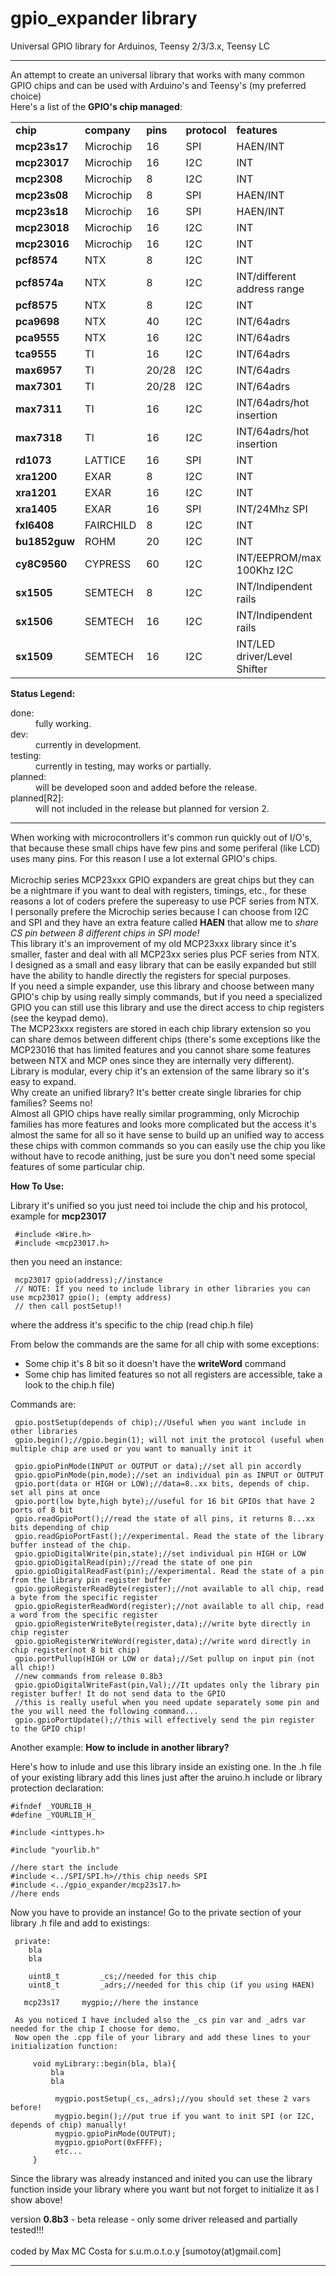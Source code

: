 gpio_expander library
=====================

 Universal GPIO library for Arduinos, Teensy 2/3/3.x, Teensy LC
 
--------------------------------------------------------------------------------------

An attempt to create an universal library that works with many common GPIO chips and can be used with Arduino's and Teensy's (my preferred choice)<br>
Here's a list of the <b>GPIO's chip managed</b>:<br>

<table>
<tr>
<td><b>chip</b></td><td><b>company</b></td><td><b>pins</b></td><td><b>protocol</b></td><td><b>features</b></td><td><b>status</b></td>
</tr>
<tr>
<td><b>mcp23s17</b></td><td>Microchip</td><td>16</td><td>SPI</td><td>HAEN/INT</td><td>done</td>
</tr>
<tr>
<td><b>mcp23017</b></td><td>Microchip</td><td>16</td><td>I2C</td><td>INT</td><td>done</td>
</tr>
<tr>
<td><b>mcp2308</b></td><td>Microchip</td><td>8</td><td>I2C</td><td>INT</td><td>done</td>
</tr>
<tr>
<td><b>mcp23s08</b></td><td>Microchip</td><td>8</td><td>SPI</td><td>HAEN/INT</td><td>done</td>
</tr>
<tr>
<td><b>mcp23s18</b></td><td>Microchip</td><td>16</td><td>SPI</td><td>HAEN/INT</td><td>done</td>
</tr>
<tr>
<td><b>mcp23018</b></td><td>Microchip</td><td>16</td><td>I2C</td><td>INT</td><td>done</td>
</tr>
<tr>
<td><b>mcp23016</b></td><td>Microchip</td><td>16</td><td>I2C</td><td>INT</td><td>done</td>
</tr>
<tr>
<td><b>pcf8574</b></td><td>NTX</td><td>8</td><td>I2C</td><td>INT</td><td>done</td>
</tr>
<tr>
<td><b>pcf8574a</b></td><td>NTX</td><td>8</td><td>I2C</td><td>INT/different address range</td><td>done</td>
</tr>
<tr>
<td><b>pcf8575</b></td><td>NTX</td><td>8</td><td>I2C</td><td>INT</td><td>planned</td>
</tr>
<tr>
<td><b>pca9698</b></td><td>NTX</td><td>40</td><td>I2C</td><td>INT/64adrs</td><td>planned</td>
</tr>
<tr>
<td><b>pca9555</b></td><td>NTX</td><td>16</td><td>I2C</td><td>INT/64adrs</td><td>testing</td>
</tr>
<tr>
<td><b>tca9555</b></td><td>TI</td><td>16</td><td>I2C</td><td>INT/64adrs</td><td>testing</td>
</tr>
<tr>
<td><b>max6957</b></td><td>TI</td><td>20/28</td><td>I2C</td><td>INT/64adrs</td><td>testing</td>
</tr>
<tr>
<td><b>max7301</b></td><td>TI</td><td>20/28</td><td>I2C</td><td>INT/64adrs</td><td>testing</td>
</tr>
<tr>
<td><b>max7311</b></td><td>TI</td><td>16</td><td>I2C</td><td>INT/64adrs/hot insertion</td><td>testing</td>
</tr>
<tr>
<td><b>max7318</b></td><td>TI</td><td>16</td><td>I2C</td><td>INT/64adrs/hot insertion</td><td>testing</td>
</tr>
<tr>
<td><b>rd1073</b></td><td>LATTICE</td><td>16</td><td>SPI</td><td>INT</td><td>planned</td>
</tr>
<tr>
<td><b>xra1200</b></td><td>EXAR</td><td>8</td><td>I2C</td><td>INT</td><td>planned</td>
</tr>
<tr>
<td><b>xra1201</b></td><td>EXAR</td><td>16</td><td>I2C</td><td>INT</td><td>planned</td>
</tr>
<tr>
<td><b>xra1405</b></td><td>EXAR</td><td>16</td><td>SPI</td><td>INT/24Mhz SPI</td><td>dev</td>
</tr>
<tr>
<td><b>fxl6408</b></td><td>FAIRCHILD</td><td>8</td><td>I2C</td><td>INT</td><td>planned</td>
</tr>
<tr>
<td><b>bu1852guw</b></td><td>ROHM</td><td>20</td><td>I2C</td><td>INT</td><td>planned</td>
</tr>
<tr>
<td><b>cy8C9560</b></td><td>CYPRESS</td><td>60</td><td>I2C</td><td>INT/EEPROM/max 100Khz I2C</td><td>planned</td>
</tr>
<tr>
<td><b>sx1505</b></td><td>SEMTECH</td><td>8</td><td>I2C</td><td>INT/Indipendent rails</td><td>dev</td>
</tr>
<tr>
<td><b>sx1506</b></td><td>SEMTECH</td><td>16</td><td>I2C</td><td>INT/Indipendent rails</td><td>dev</td>
</tr>
<tr>
<td><b>sx1509</b></td><td>SEMTECH</td><td>16</td><td>I2C</td><td>INT/LED driver/Level Shifter</td><td>dev</td>
</tr>
</table>


<b>Status Legend:</b></br>
<dl>
<dt>done:</dt>
<dd>fully working.</dd>
<dt>dev:</dt>
<dd>currently in development.</dd>
<dt>testing:</dt>
<dd>currently in testing, may works or partially.</dd>
<dt>planned:</dt>
<dd>will be developed soon and added before the release.</dd>
<dt>planned[R2]:</dt>
<dd>will not included in the release but planned for version 2.</dd>
</dl>

--------------------------------------------------------------------------------------

When working with microcontrollers it's common run quickly out of I/O's, that because these small chips have few
pins and some periferal (like LCD) uses many pins. For this reason I use a lot external GPIO's chips.<br><br>
Microchip series MCP23xxx GPIO expanders are great chips but they can be a nightmare if you want to deal with registers, timings, etc., for these reasons a lot of coders prefere the supereasy to use PCF series from NTX.<br> 
I personally prefere the Microchip series because I can choose from I2C and SPI and they have an extra feature called <b>HAEN</b> that allow me to <i>share CS pin between 8 different chips in SPI mode!</i><br>
This library it's an improvement of my old MCP23xxx library since it's smaller, faster and deal with all MCP23xx series plus PCF series from NTX.<br>
I designed as a small and easy library that can be easily expanded but still have the ability to handle directly the registers for special purposes.<br>
If you need a simple expander, use this library and choose between many GPIO's chip by using really simply commands, but if you need a specialized GPIO you can still use this library and use the direct access to chip registers (see the keypad demo).<br>
The MCP23xxx registers are stored in each chip library extension so you can share demos between different chips (there's some exceptions like the MCP23016 that has limited features and you cannot share some features between NTX and MCP ones since they are internally very different).<br>
Library is modular, every chip it's an extension of the same library so it's easy to expand.<br>
Why create an unified library? It's better create single libraries for chip families? Seems no!<br>Almost all GPIO chips have really similar programming, only Microchip families has more features and looks more complicated but the access it's almost the same for all so it have sense to build up an unified way to access these chips with common commands so you can easily use the chip you like without have to recode anithing, just be sure you don't need some special features of some particular chip.<br>

 <b>How To Use:</b>
 
 Library it's unified so you just need toi include the chip and his protocol, example for <b>mcp23017</b>
 
```
 #include <Wire.h>
 #include <mcp23017.h>
```
 then you need an instance:
 
```
 mcp23017 gpio(address);//instance
 // NOTE: If you need to include library in other libraries you can use mcp23017 gpio(); (empty address)
 // then call postSetup!!
```
 where the address it's specific to the chip (read chip.h file)
 
 From below the commands are the same for all chip with some exceptions:
  - Some chip it's 8 bit so it doesn't have the <b>writeWord</b> command
  - Some chip has limited features so not all registers are accessible, take a look to the chip.h file)
 
 Commands are:

```
 gpio.postSetup(depends of chip);//Useful when you want include in other libraries
 gpio.begin();//gpio.begin(1); will not init the protocol (useful when multiple chip are used or you want to manually init it
 
 gpio.gpioPinMode(INPUT or OUTPUT or data);//set all pin accordly
 gpio.gpioPinMode(pin,mode);//set an individual pin as INPUT or OUTPUT
 gpio.port(data or HIGH or LOW);//data=8..xx bits, depends of chip. set all pins at once
 gpio.port(low byte,high byte);//useful for 16 bit GPIOs that have 2 ports of 8 bit
 gpio.readGpioPort();//read the state of all pins, it returns 8...xx bits depending of chip
 gpio.readGpioPortFast();//experimental. Read the state of the library buffer instead of the chip.
 gpio.gpioDigitalWrite(pin,state);//set individual pin HIGH or LOW
 gpio.gpioDigitalRead(pin);//read the state of one pin
 gpio.gpioDigitalReadFast(pin);//experimental. Read the state of a pin from the library pin register buffer
 gpio.gpioRegisterReadByte(register);//not available to all chip, read a byte from the specific register
 gpio.gpioRegisterReadWord(register);//not available to all chip, read a word from the specific register
 gpio.gpioRegisterWriteByte(register,data);//write byte directly in chip register
 gpio.gpioRegisterWriteWord(register,data);//write word directly in chip register(not 8 bit chip)
 gpio.portPullup(HIGH or LOW or data);//Set pullup on input pin (not all chip!)
 //new commands from release 0.8b3
 gpio.gpioDigitalWriteFast(pin,Val);//It updates only the library pin register buffer! It do not send data to the GPIO
 //this is really useful when you need update separately some pin and the you will need the following command...
 gpio.gpioPortUpdate();//this will effectively send the pin register to the GPIO chip! 

```
 
Another example: <b>How to include in another library?</b>

Here's how to inlude and use this library inside an existing one.
In the .h file of your existing library add this lines just after the aruino.h include or library protection declaration:

```
#ifndef _YOURLIB_H_
#define _YOURLIB_H_

#include <inttypes.h>

#include "yourlib.h"

//here start the include
#include <../SPI/SPI.h>//this chip needs SPI
#include <../gpio_expander/mcp23s17.h>
//here ends
```

 Now you have to provide an instance! Go to the private section of your library .h file and add to existings:
 
```
 private:
    bla
    bla
    
    uint8_t 		_cs;//needed for this chip
    uint8_t 		_adrs;//needed for this chip (if you using HAEN)

   mcp23s17		mygpio;//here the instance
```

	 As you noticed I have included also the _cs pin var and _adrs var needed for the chip I choose for demo.
	 Now open the .cpp file of your library and add these lines to your initialization function:
	 
	 
```
	 void myLibrary::begin(bla, bla){
	     bla
	     bla
	     
	      mygpio.postSetup(_cs,_adrs);//you should set these 2 vars before!
	      mygpio.begin();//put true if you want to init SPI (or I2C, depends of chip) manually!
	      mygpio.gpioPinMode(OUTPUT);
	      mygpio.gpioPort(0xFFFF);
	      etc...
	 }
```
  
  Since the library was already instanced and inited you can use the library function inside your library where you want but not forget to initialize it as I show above!<br>
  
version <b>0.8b3</b> - beta release - only some driver released and partially tested!!!<br><br>
coded by Max MC Costa for s.u.m.o.t.o.y [sumotoy(at)gmail.com]

--------------------------------------------------------------------------------------
